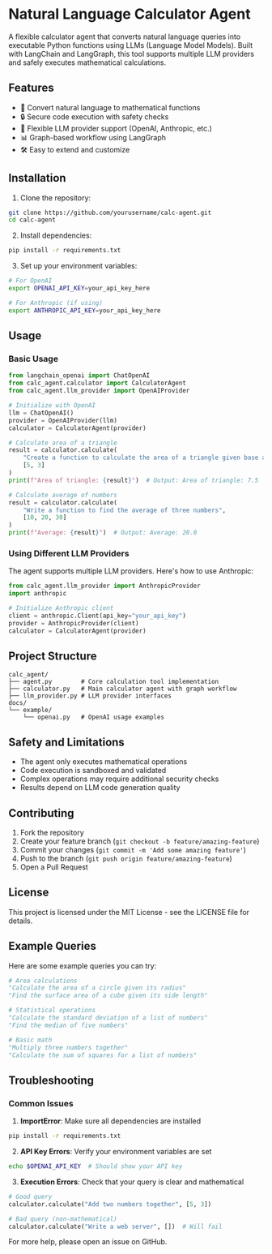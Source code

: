 # Natural Language Calculator Agent

A flexible calculator agent that converts natural language queries into executable Python functions using LLMs (Language Model Models). Built with LangChain and LangGraph, this tool supports multiple LLM providers and safely executes mathematical calculations.

## Features

- 🔢 Convert natural language to mathematical functions
- 🔒 Secure code execution with safety checks
- 🔄 Flexible LLM provider support (OpenAI, Anthropic, etc.)
- 📊 Graph-based workflow using LangGraph
- 🛠️ Easy to extend and customize

## Installation

1. Clone the repository:
```bash
git clone https://github.com/yourusername/calc-agent.git
cd calc-agent
```

2. Install dependencies:
```bash
pip install -r requirements.txt
```

3. Set up your environment variables:
```bash
# For OpenAI
export OPENAI_API_KEY=your_api_key_here

# For Anthropic (if using)
export ANTHROPIC_API_KEY=your_api_key_here
```

## Usage

### Basic Usage

```python
from langchain_openai import ChatOpenAI
from calc_agent.calculator import CalculatorAgent
from calc_agent.llm_provider import OpenAIProvider

# Initialize with OpenAI
llm = ChatOpenAI()
provider = OpenAIProvider(llm)
calculator = CalculatorAgent(provider)

# Calculate area of a triangle
result = calculator.calculate(
    "Create a function to calculate the area of a triangle given base and height",
    [5, 3]
)
print(f"Area of triangle: {result}")  # Output: Area of triangle: 7.5

# Calculate average of numbers
result = calculator.calculate(
    "Write a function to find the average of three numbers",
    [10, 20, 30]
)
print(f"Average: {result}")  # Output: Average: 20.0
```

### Using Different LLM Providers

The agent supports multiple LLM providers. Here's how to use Anthropic:

```python
from calc_agent.llm_provider import AnthropicProvider
import anthropic

# Initialize Anthropic client
client = anthropic.Client(api_key="your_api_key")
provider = AnthropicProvider(client)
calculator = CalculatorAgent(provider)
```

## Project Structure

```
calc_agent/
├── agent.py        # Core calculation tool implementation
├── calculator.py   # Main calculator agent with graph workflow
├── llm_provider.py # LLM provider interfaces
docs/
└── example/
    └── openai.py   # OpenAI usage examples
```

## Safety and Limitations

- The agent only executes mathematical operations
- Code execution is sandboxed and validated
- Complex operations may require additional security checks
- Results depend on LLM code generation quality

## Contributing

1. Fork the repository
2. Create your feature branch (`git checkout -b feature/amazing-feature`)
3. Commit your changes (`git commit -m 'Add some amazing feature'`)
4. Push to the branch (`git push origin feature/amazing-feature`)
5. Open a Pull Request

## License

This project is licensed under the MIT License - see the LICENSE file for details.

## Example Queries

Here are some example queries you can try:

```python
# Area calculations
"Calculate the area of a circle given its radius"
"Find the surface area of a cube given its side length"

# Statistical operations
"Calculate the standard deviation of a list of numbers"
"Find the median of five numbers"

# Basic math
"Multiply three numbers together"
"Calculate the sum of squares for a list of numbers"
```

## Troubleshooting

### Common Issues

1. **ImportError**: Make sure all dependencies are installed
```bash
pip install -r requirements.txt
```

2. **API Key Errors**: Verify your environment variables are set
```bash
echo $OPENAI_API_KEY  # Should show your API key
```

3. **Execution Errors**: Check that your query is clear and mathematical
```python
# Good query
calculator.calculate("Add two numbers together", [5, 3])

# Bad query (non-mathematical)
calculator.calculate("Write a web server", [])  # Will fail
```

For more help, please open an issue on GitHub. 